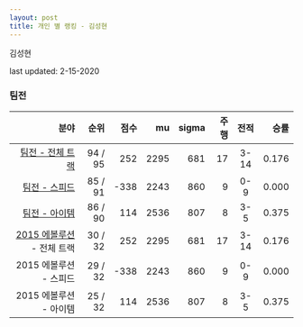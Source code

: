 ```yaml
---
layout: post
title: 개인 별 랭킹 - 김성현
---
```


김성현

last updated: 2-15-2020


### 팀전

| 분야 | 순위 | 점수 | mu | sigma | 주행 | 전적 | 승률 |
|---:|---:|---:|---:|---:|---:|:---:|---:|
| [팀전 - 전체 트랙](../team-full) | 94 / 95 | 252 | 2295 | 681 | 17 | 3-14 | 0.176 |
| [팀전 - 스피드](../team-speed) | 85 / 91 | -338 | 2243 | 860 | 9 | 0-9 | 0.000 |
| [팀전 - 아이템](../team-item) | 86 / 90 | 114 | 2536 | 807 | 8 | 3-5 | 0.375 |
| [2015 에볼루션](../teams-t2015_1) - 전체 트랙 | 30 / 32 | 252 | 2295 | 681 | 17 | 3-14 | 0.176 |
| 2015 에볼루션 - 스피드 | 29 / 32 | -338 | 2243 | 860 | 9 | 0-9 | 0.000 |
| 2015 에볼루션 - 아이템 | 25 / 32 | 114 | 2536 | 807 | 8 | 3-5 | 0.375 |
